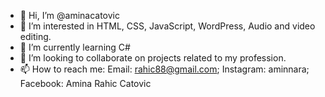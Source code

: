 - 👋 Hi, I’m @aminacatovic
- 👀 I’m interested in HTML, CSS, JavaScript, WordPress, Audio and video editing.
- 🌱 I’m currently learning C#
- 💞️ I’m looking to collaborate on projects related to my profession.
- 📫 How to reach me: Email: rahic88@gmail.com; Instagram: aminnara; Facebook: Amina Rahic Catovic

<!---
aminacatovic/aminacatovic is a ✨ special ✨ repository because its `README.md` (this file) appears on your GitHub profile.
You can click the Preview link to take a look at your changes.
--->
